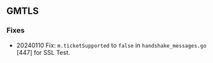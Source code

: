 ## GMTLS

### Fixes

- 20240110 Fix: `m.ticketSupported` to `false` in `handshake_messages.go` [447] for SSL Test.